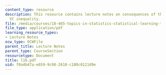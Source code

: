 ```yaml
---
content_type: resource
description: This resource contains lecture notes on consequences of the generalized
  VC inequality.
file: /media/courses/18-465-topics-in-statistics-statistical-learning-theory-spring-2007/f0a4b47ae6599c982610c180c0121d9e_l16.pdf
file_type: application/pdf
learning_resource_types:
- Lecture Notes
ocw_type: OCWFile
parent_title: Lecture Notes
parent_type: CourseSection
resourcetype: Document
title: l16.pdf
uid: f0a4b47a-e659-9c98-2610-c180c0121d9e
---
```

